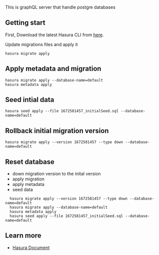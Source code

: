 This is graphQL server that handle postgre databases

## Getting start

First, Download the latest Hasura CLI from [here](https://hasura.io/docs/latest/graphql/core/hasura-cli/install-hasura-cli/#install-hasura-cli).

Update migrations files and apply it

```
hasura migrate apply
```

## Apply metadata and migration

```
hasura migrate apply --database-name=default
hasura metadata apply
```

## Seed intial data

```
hasura seed apply --file 1672581457_initialSeed.sql --database-name=default
```

## Rollback initial migration version

```
hasura migrate apply --version 1672581457 --type down --database-name=default
```

## Reset database

- down migration version to the inital version
- apply migration
- apply metadata
- seed data

```
  hasura migrate apply --version 1672581457 --type down --database-name=default
  hasura migrate apply --database-name=default
  hasura metadata apply
  hasura seed apply --file 1672581457_initialSeed.sql --database-name=default
```

## Learn more

- [Hasura Document](https://hasura.io/docs/latest/index/)
